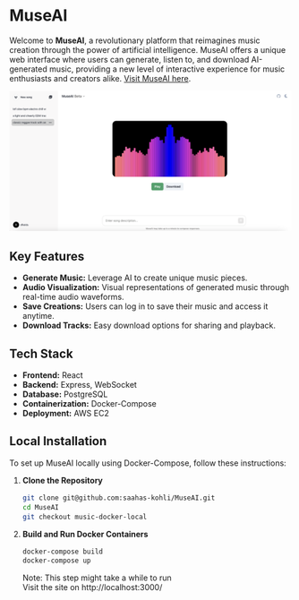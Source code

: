 # MuseAI

Welcome to **MuseAI**, a revolutionary platform that reimagines music creation through the power of artificial intelligence. MuseAI offers a unique web interface where users can generate, listen to, and download AI-generated music, providing a new level of interactive experience for music enthusiasts and creators alike. [Visit MuseAI here](http://your-website-url.com).

![Description of the Image](img/MuseAI_Visual.png)

## Key Features

- **Generate Music:** Leverage AI to create unique music pieces.
- **Audio Visualization:** Visual representations of generated music through real-time audio waveforms.
- **Save Creations:** Users can log in to save their music and access it anytime.
- **Download Tracks:** Easy download options for sharing and playback.

## Tech Stack

- **Frontend:** React
- **Backend:** Express, WebSocket
- **Database:** PostgreSQL
- **Containerization:** Docker-Compose
- **Deployment:** AWS EC2

## Local Installation

To set up MuseAI locally using Docker-Compose, follow these instructions:

1. **Clone the Repository**
   ```bash
   git clone git@github.com:saahas-kohli/MuseAI.git
   cd MuseAI
   git checkout music-docker-local
2. **Build and Run Docker Containers**
   ```bash
   docker-compose build
   docker-compose up
   ```
   Note: This step might take a while to run       
   Visit the site on http://localhost:3000/     

